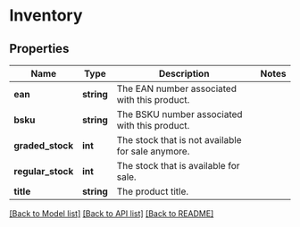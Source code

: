 # Inventory

## Properties
Name | Type | Description | Notes
------------ | ------------- | ------------- | -------------
**ean** | **string** | The EAN number associated with this product. | 
**bsku** | **string** | The BSKU number associated with this product. | 
**graded_stock** | **int** | The stock that is not available for sale anymore. | 
**regular_stock** | **int** | The stock that is available for sale. | 
**title** | **string** | The product title. | 

[[Back to Model list]](../../README.md#documentation-for-models) [[Back to API list]](../../README.md#documentation-for-api-endpoints) [[Back to README]](../../README.md)

